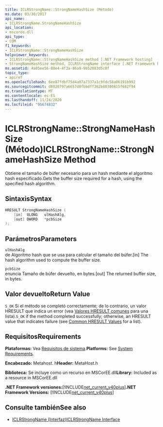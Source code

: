 ```yaml
---
title: ICLRStrongName::StrongNameHashSize (Método)
ms.date: 03/30/2017
api_name:
- ICLRStrongName.StrongNameHashSize
api_location:
- mscoree.dll
api_type:
- COM
f1_keywords:
- ICLRStrongName::StrongNameHashSize
helpviewer_keywords:
- ICLRStrongName::StrongNameHashSize method [.NET Framework hosting]
- StrongNameHashSize method, ICLRStrongName interface [.NET Framework hosting]
ms.assetid: 4a05ee56-08e4-4f3a-86a9-9b52083d5c0f
topic_type:
- apiref
ms.openlocfilehash: 6ee87fdbf75d4a07a7337a1c9fdc58a06191b992
ms.sourcegitcommit: d8020797a6657d0fbbdff362b80300815f682f94
ms.translationtype: MT
ms.contentlocale: es-ES
ms.lasthandoff: 11/24/2020
ms.locfileid: "95674832"
---
```

# <a name="iclrstrongnamestrongnamehashsize-method"></a><span data-ttu-id="5f8f5-102">ICLRStrongName::StrongNameHashSize (Método)</span><span class="sxs-lookup"><span data-stu-id="5f8f5-102">ICLRStrongName::StrongNameHashSize Method</span></span>

<span data-ttu-id="5f8f5-103">Obtiene el tamaño de búfer necesario para un hash mediante el algoritmo hash especificado.</span><span class="sxs-lookup"><span data-stu-id="5f8f5-103">Gets the buffer size required for a hash, using the specified hash algorithm.</span></span>  
  
## <a name="syntax"></a><span data-ttu-id="5f8f5-104">Sintaxis</span><span class="sxs-lookup"><span data-stu-id="5f8f5-104">Syntax</span></span>  
  
```cpp  
HRESULT StrongNameHashSize (  
    [in]  ULONG   ulHashAlg,  
    [out] DWORD   *pcbSize  
);  
```  
  
## <a name="parameters"></a><span data-ttu-id="5f8f5-105">Parámetros</span><span class="sxs-lookup"><span data-stu-id="5f8f5-105">Parameters</span></span>  

 `ulHashAlg`  
 <span data-ttu-id="5f8f5-106">de Algoritmo hash que se usa para calcular el tamaño del búfer.</span><span class="sxs-lookup"><span data-stu-id="5f8f5-106">[in] The hash algorithm used to compute the buffer size.</span></span>  
  
 `pcbSize`  
 <span data-ttu-id="5f8f5-107">enuncia Tamaño de búfer devuelto, en bytes.</span><span class="sxs-lookup"><span data-stu-id="5f8f5-107">[out] The returned buffer size, in bytes.</span></span>  
  
## <a name="return-value"></a><span data-ttu-id="5f8f5-108">Valor devuelto</span><span class="sxs-lookup"><span data-stu-id="5f8f5-108">Return Value</span></span>  

 <span data-ttu-id="5f8f5-109">`S_OK` Si el método se completó correctamente; de lo contrario, un valor HRESULT que indica un error (vea [Valores HRESULT comunes](/windows/win32/seccrypto/common-hresult-values) para una lista).</span><span class="sxs-lookup"><span data-stu-id="5f8f5-109">`S_OK` if the method completed successfully; otherwise, an HRESULT value that indicates failure (see [Common HRESULT Values](/windows/win32/seccrypto/common-hresult-values) for a list).</span></span>  
  
## <a name="requirements"></a><span data-ttu-id="5f8f5-110">Requisitos</span><span class="sxs-lookup"><span data-stu-id="5f8f5-110">Requirements</span></span>  

 <span data-ttu-id="5f8f5-111">**Plataformas:** Vea [Requisitos de sistema](../../get-started/system-requirements.md).</span><span class="sxs-lookup"><span data-stu-id="5f8f5-111">**Platforms:** See [System Requirements](../../get-started/system-requirements.md).</span></span>  
  
 <span data-ttu-id="5f8f5-112">**Encabezado:** Metahost. h</span><span class="sxs-lookup"><span data-stu-id="5f8f5-112">**Header:** MetaHost.h</span></span>  
  
 <span data-ttu-id="5f8f5-113">**Biblioteca:** Se incluye como un recurso en MSCorEE.dll</span><span class="sxs-lookup"><span data-stu-id="5f8f5-113">**Library:** Included as a resource in MSCorEE.dll</span></span>  
  
 <span data-ttu-id="5f8f5-114">**.NET Framework versiones:**[!INCLUDE[net_current_v40plus](../../../../includes/net-current-v40plus-md.md)]</span><span class="sxs-lookup"><span data-stu-id="5f8f5-114">**.NET Framework Versions:** [!INCLUDE[net_current_v40plus](../../../../includes/net-current-v40plus-md.md)]</span></span>  
  
## <a name="see-also"></a><span data-ttu-id="5f8f5-115">Consulte también</span><span class="sxs-lookup"><span data-stu-id="5f8f5-115">See also</span></span>

- [<span data-ttu-id="5f8f5-116">ICLRStrongName (Interfaz)</span><span class="sxs-lookup"><span data-stu-id="5f8f5-116">ICLRStrongName Interface</span></span>](iclrstrongname-interface.md)
